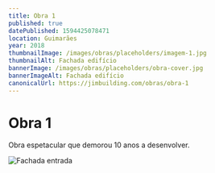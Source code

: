 ```yaml
---
title: Obra 1
published: true
datePublished: 1594425078471
location: Guimarães
year: 2018
thumbnailImage: /images/obras/placeholders/imagem-1.jpg
thumbnailAlt: Fachada edifício
bannerImage: /images/obras/placeholders/obra-cover.jpg
bannerImageAlt: Fachada edifício
canonicalUrl: https://jimbuilding.com/obras/obra-1
---
```


# Obra 1

Obra espetacular que demorou 10 anos a desenvolver.

![Fachada entrada](/images/obras/placeholders/obra-small.jpg 'Fachada entrada')
